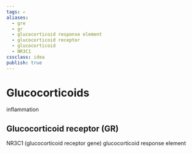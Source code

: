 ```yaml
---
tags: ✍️
aliases: 
  - gre
  - gr
  - glucocorticoid response element
  - glucocorticoid receptor
  - glucocorticoid
  - NR3C1
cssclass: idea
publish: true
---
```

# Glucocorticoids
inflammation

## Glucocorticoid receptor (GR)
NR3C1 (glucocorticoid receptor gene)
glucocorticoid response element
